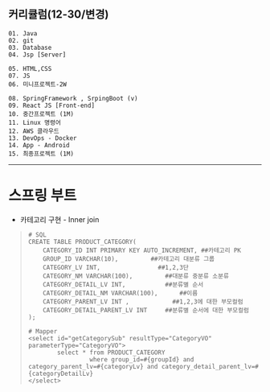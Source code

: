 ## 커리큘럼(12-30/변경)
```
01. Java
02. git
03. Database 
04. Jsp [Server]

05. HTML,CSS 
07. JS
06. 미니프로젝트-2W

08. SpringFramework , SrpingBoot (v)
09. React JS [Front-end]
10. 중간프로젝트 (1M)
11. Linux 명령어
12. AWS 클라우드
13. DevOps - Docker
14. App - Android
15. 최종프로젝트 (1M)
```
---

# 스프링 부트
+ 카테고리 구현 - Inner join
> ```
> # SQL
> CREATE TABLE PRODUCT_CATEGORY(
>     CATEGORY_ID INT PRIMARY KEY AUTO_INCREMENT, ##카테고리 PK
>     GROUP_ID VARCHAR(10),			##카테고리 대분류 그룹
>     CATEGORY_LV INT, 				  ##1,2,3단
>     CATEGORY_NM VARCHAR(100), 		##대분류 중분류 소분류
>     CATEGORY_DETAIL_LV INT, 			##분류별 순서
>     CATEGORY_DETAIL_NM VARCHAR(100), 		##이름
>     CATEGORY_PARENT_LV INT , 			  ##1,2,3에 대한 부모컬럼
>     CATEGORY_DETAIL_PARENT_LV INT		##분류별 순서에 대한 부모컬럼
> );
> 
> # Mapper
> <select id="getCategorySub" resultType="CategoryVO" parameterType="CategoryVO">
>         select * from PRODUCT_CATEGORY
>                  where group_id=#{groupId} and category_parent_lv=#{categoryLv} and category_detail_parent_lv=#{categoryDetailLv}
> </select>
> ```
